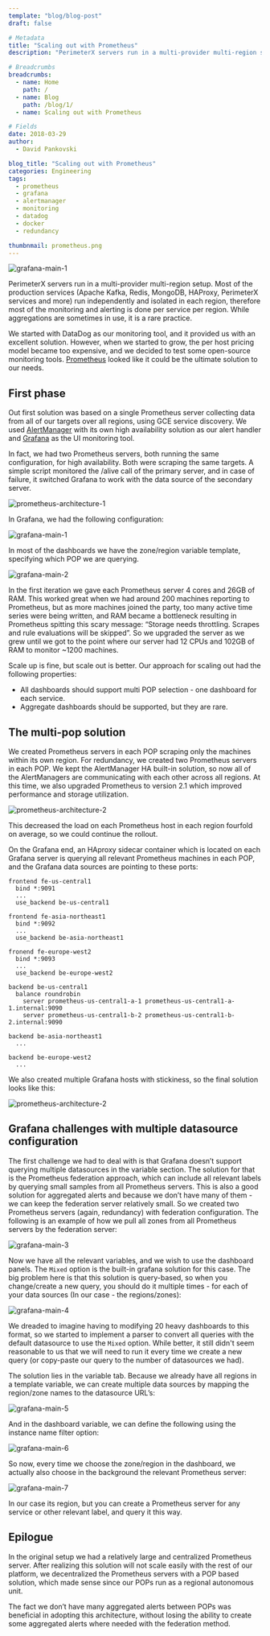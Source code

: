 ```yaml
---
template: "blog/blog-post"
draft: false

# Metadata
title: "Scaling out with Prometheus"
description: "PerimeterX servers run in a multi-provider multi-region setup. Most of the production services (Apache Kafka, Redis, MongoDB, HAProxy, PerimeterX services and more) run independently and isolated in each region, therefore most of the monitoring and alerting is done per service per region. While aggregations are sometimes in use, it is a rare practice."

# Breadcrumbs
breadcrumbs:
  - name: Home
    path: /
  - name: Blog
    path: /blog/1/
  - name: Scaling out with Prometheus

# Fields
date: 2018-03-29
author:
  - David Pankovski

blog_title: "Scaling out with Prometheus"
categories: Engineering
tags:
  - prometheus
  - grafana
  - alertmanager
  - monitoring
  - datadog
  - docker
  - redundancy

thumbnmail: prometheus.png
---
```


![grafana-main-1](/assets/images/blog/prometheus.png)

PerimeterX servers run in a multi-provider multi-region setup. Most of the production services (Apache Kafka, Redis, MongoDB, HAProxy, PerimeterX services and more) run independently and isolated in each region, therefore most of the monitoring and alerting is done per service per region. While aggregations are sometimes in use, it is a rare practice.

We started with DataDog as our monitoring tool, and it provided us with an excellent solution. However, when we started to grow, the per host pricing model became too expensive, and we decided to test some open-source monitoring tools. [Prometheus](https://prometheus.io/) looked like it could be the ultimate solution to our needs.

## First phase

Out first solution was based on a single Prometheus server collecting data from all of our targets over all regions, using GCE service discovery. We used [AlertManager](https://github.com/prometheus/alertmanager) with its own high availability solution as our alert handler and [Grafana](https://grafana.com/) as the UI monitoring tool.

In fact, we had two Prometheus servers, both running the same configuration, for high availability. Both were scraping the same targets. A simple script monitored the /alive call of the primary server, and in case of failure, it switched Grafana to work with the data source of the secondary server.

![prometheus-architecture-1](/assets/images/blog/prometheus-architecture-1.png)

In Grafana, we had the following configuration:

![grafana-main-1](/assets/images/blog/grafana-main-1.png) </br>

In most of the dashboards we have the zone/region variable template, specifying which POP we are querying.

![grafana-main-2](/assets/images/blog/grafana-main-2.png) </br>

In the first iteration we gave each Prometheus server 4 cores and 26GB of RAM. This worked great when we had around 200 machines reporting to Prometheus, but as more machines joined the party, too many active time series were being written, and RAM became a bottleneck resulting in Prometheus spitting this scary message: “Storage needs throttling. Scrapes and rule evaluations will be skipped”. So we upgraded the server as we grew until we got to the point where our server had 12 CPUs and 102GB of RAM to monitor ~1200 machines.

Scale up is fine, but scale out is better. Our approach for scaling out had the following properties:

- All dashboards should support multi POP selection - one dashboard for each service.
- Aggregate dashboards should be supported, but they are rare.

## The multi-pop solution

We created Prometheus servers in each POP scraping only the machines within its own region. For redundancy, we created two Prometheus servers in each POP. We kept the AlertManager HA built-in solution, so now all of the AlertManagers are communicating with each other across all regions. At this time, we also upgraded Prometheus to version 2.1 which improved performance and storage utilization.

![prometheus-architecture-2](/assets/images/blog/prometheus-architecture-2.png)

This decreased the load on each Prometheus host in each region fourfold on average, so we could continue the rollout.

On the Grafana end, an HAproxy sidecar container which is located on each Grafana server is querying all relevant Prometheus machines in each POP, and the Grafana data sources are pointing to these ports:

```
frontend fe-us-central1
  bind *:9091
  ...
  use_backend be-us-central1

frontend fe-asia-northeast1
  bind *:9092
  ...
  use_backend be-asia-northeast1

fronend fe-europe-west2
  bind *:9093
  ...
  use_backend be-europe-west2

backend be-us-central1
  balance roundrobin
    server prometheus-us-central1-a-1 prometheus-us-central1-a-1.internal:9090
    server prometheus-us-central1-b-2 prometheus-us-central1-b-2.internal:9090

backend be-asia-northeast1
  ...

backend be-europe-west2
  ...

```

We also created multiple Grafana hosts with stickiness, so the final solution looks like this:

![prometheus-architecture-2](/assets/images/blog/prometheus-architecture-3.png)

## Grafana challenges with multiple datasource configuration

The first challenge we had to deal with is that Grafana doesn’t support querying multiple datasources in the variable section. The solution for that is the Prometheus federation approach, which can include all relevant labels by querying small samples from all Prometheus servers. This is also a good solution for aggregated alerts and because we don’t have many of them - we can keep the federation server relatively small. So we created two Prometheus servers (again, redundancy) with federation configuration. The following is an example of how we pull all zones from all Prometheus servers by the federation server:

![grafana-main-3](/assets/images/blog/grafana-main-3.png) </br>

Now we have all the relevant variables, and we wish to use the dashboard panels. The `Mixed` option is the built-in grafana solution for this case. The big problem here is that this solution is query-based, so when you change/create a new query, you should do it multiple times - for each of your data sources (In our case - the regions/zones):

![grafana-main-4](/assets/images/blog/grafana-main-4.png) </br>

We dreaded to imagine having to modifying 20 heavy dashboards to this format, so we started to implement a parser to convert all queries with the default datasource to use the `Mixed` option. While better, it still didn't seem reasonable to us that we will need to run it every time we create a new query (or copy-paste our query to the number of datasources we had).

The solution lies in the variable tab. Because we already have all regions in a template variable, we can create multiple data sources by mapping the region/zone names to the datasource URL’s:

![grafana-main-5](/assets/images/blog/grafana-main-5.png) </br>

And in the dashboard variable, we can define the following using the instance name filter option:

![grafana-main-6](/assets/images/blog/grafana-main-6.png) </br>

So now, every time we choose the zone/region in the dashboard, we actually also choose in the background the relevant Prometheus server:

![grafana-main-7](/assets/images/blog/grafana-main-7.png) </br>

In our case its region, but you can create a Prometheus server for any service or other relevant label, and query it this way.

## Epilogue

In the original setup we had a relatively large and centralized Prometheus server. After realizing this solution will not scale easily with the rest of our platform, we decentralized the Prometheus servers with a POP based solution, which made sense since our POPs run as a regional autonomous unit.

The fact we don’t have many aggregated alerts between POPs was beneficial in adopting this architecture, without losing the ability to create some aggregated alerts where needed with the federation method.
